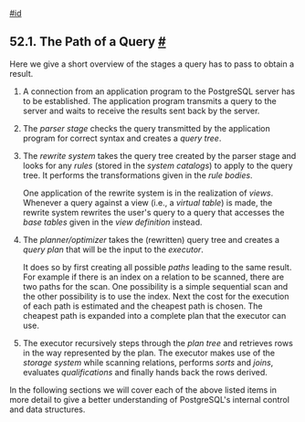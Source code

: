 [#id](#QUERY-PATH)

## 52.1. The Path of a Query [#](#QUERY-PATH)

Here we give a short overview of the stages a query has to pass to obtain a result.

1. A connection from an application program to the PostgreSQL server has to be established. The application program transmits a query to the server and waits to receive the results sent back by the server.

2. The _parser stage_ checks the query transmitted by the application program for correct syntax and creates a _query tree_.

3. The _rewrite system_ takes the query tree created by the parser stage and looks for any _rules_ (stored in the _system catalogs_) to apply to the query tree. It performs the transformations given in the _rule bodies_.

   One application of the rewrite system is in the realization of _views_. Whenever a query against a view (i.e., a _virtual table_) is made, the rewrite system rewrites the user's query to a query that accesses the _base tables_ given in the _view definition_ instead.

4. The _planner/optimizer_ takes the (rewritten) query tree and creates a _query plan_ that will be the input to the _executor_.

   It does so by first creating all possible _paths_ leading to the same result. For example if there is an index on a relation to be scanned, there are two paths for the scan. One possibility is a simple sequential scan and the other possibility is to use the index. Next the cost for the execution of each path is estimated and the cheapest path is chosen. The cheapest path is expanded into a complete plan that the executor can use.

5. The executor recursively steps through the _plan tree_ and retrieves rows in the way represented by the plan. The executor makes use of the _storage system_ while scanning relations, performs _sorts_ and _joins_, evaluates _qualifications_ and finally hands back the rows derived.

In the following sections we will cover each of the above listed items in more detail to give a better understanding of PostgreSQL's internal control and data structures.
